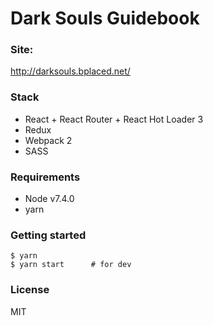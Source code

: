 # Dark Souls Guidebook
### Site:
http://darksouls.bplaced.net/

### Stack
- React + React Router + React Hot Loader 3
- Redux
- Webpack 2
- SASS

### Requirements
- Node v7.4.0
- yarn

### Getting started
```
$ yarn
$ yarn start      # for dev
```

### License
MIT
